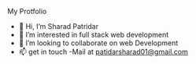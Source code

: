My Protfolio
- 👋 Hi, I’m Sharad Patridar
- 👀 I’m interested in full stack web development 
- 💞️ I’m looking to collaborate on web Development 
- 📫 get in touch -Mail at patidarsharad01@gmail.com

<!---
sharadpatridar/portfolio is a ✨ special ✨ repository because its `README.md` (this file) appears on your GitHub profile.
You can click the Preview link to take a look at your changes.
--->
